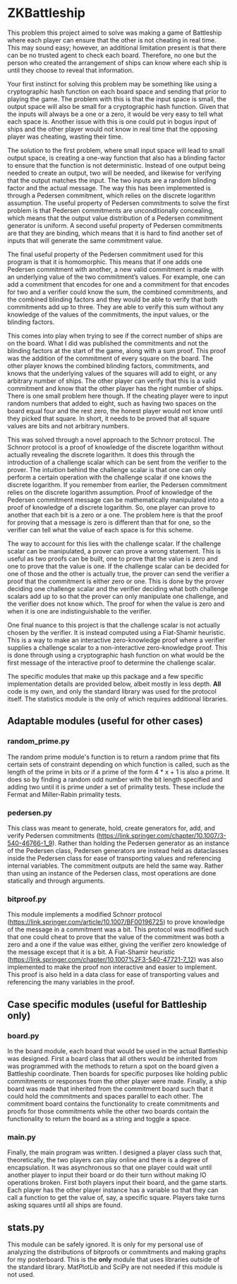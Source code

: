 # ZKBattleship

This problem this project aimed to solve was making a game of Battleship where each player can ensure that the other is not cheating in real time. This may sound easy; however, an additional limitation present is that there can be no trusted agent to check each board. Therefore, no one but the person who created the arrangement of ships can know where each ship is until they choose to reveal that information.

Your first instinct for solving this problem may be something like using a cryptographic hash function on each board space and sending that prior to playing the game. The problem with this is that the input space is small, the output space will also be small for a cryptographic hash function. Given that the inputs will always be a one or a zero, it would be very easy to tell what each space is. Another issue with this is one could put in bogus input of ships and the other player would not know in real time that the opposing player was cheating, wasting their time.

The solution to the first problem, where small input space will lead to small output space, is creating a one-way function that also has a blinding factor to ensure that the function is not deterministic. Instead of one output being needed to create an output, two will be needed, and likewise for verifying that the output matches the input. The two inputs are a random blinding factor and the actual message. The way this has been implemented is through a Pedersen commitment, which relies on the discrete logarithm assumption. The useful property of Pedersen commitments to solve the first problem is that Pedersen commitments are unconditionally concealing, which means that the output value distribution of a Pedersen commitment generator is uniform. A second useful property of Pedersen commitments are that they are binding, which means that it is hard to find another set of inputs that will generate the same commitment value.

The final useful property of the Pedersen commitment used for this program is that it is homomorphic. This means that if one adds one Pedersen commitment with another, a new valid commitment is made with an underlying value of the two commitment’s values. For example, one can add a commitment that encodes for one and a commitment for that encodes for two and a verifier could know the sum, the combined commitments, and the combined blinding factors and they would be able to verify that both commitments add up to three. They are able to verify this sum without any knowledge of the values of the commitments, the input values, or the blinding factors.

This comes into play when trying to see if the correct number of ships are on the board. What I did was published the commitments and not the blinding factors at the start of the game, along with a sum proof. This proof was the addition of the commitment of every square on the board. The other player knows the combined blinding factors, commitments, and knows that the underlying values of the squares will add to eight, or any arbitrary number of ships. The other player can verify that this is a valid commitment and know that the other player has the right number of ships. There is one small problem here though. If the cheating player were to input random numbers that added to eight, such as having two spaces on the board equal four and the rest zero, the honest player would not know until they picked that square. In short, it needs to be proved that all square values are bits and not arbitrary numbers.

This was solved through a novel approach to the Schnorr protocol. The Schnorr protocol is a proof of knowledge of the discrete logarithm without actually revealing the discrete logarithm. It does this through the introduction of a challenge scalar which can be sent from the verifier to the prover. The intuition behind the challenge scalar is that one can only perform a certain operation with the challenge scalar if one knows the discrete logarithm. If you remember from earlier, the Pedersen commitment relies on the discrete logarithm assumption. Proof of knowledge of the Pedersen commitment message can be mathematically manipulated into a proof of knowledge of a discrete logarithm. So, one player can prove to another that each bit is a zero or a one. The problem here is that the proof for proving that a message is zero is different than that for one, so the verifier can tell what the value of each space is for this scheme.

The way to account for this lies with the challenge scalar. If the challenge scalar can be manipulated, a prover can prove a wrong statement. This is useful as two proofs can be built, one to prove that the value is zero and one to prove that the value is one. If the challenge scalar can be decided for one of those and the other is actually true, the prover can send the verifier a proof that the commitment is either zero or one. This is done by the prover deciding one challenge scalar and the verifier deciding what both challenge scalars add up to so that the prover can only manipulate one challenge, and the verifier does not know which. The proof for when the value is zero and when it is one are indistinguishable to the verifier.

One final nuance to this project is that the challenge scalar is not actually chosen by the verifier. It is instead computed using a Fiat-Shamir heuristic. This is a way to make an interactive zero-knowledge proof where a verifier supplies a challenge scalar to a non-interactive zero-knowledge proof. This is done through using a cryptographic hash function on what would be the first message of the interactive proof to determine the challenge scalar.

The specific modules that make up this package and a few specific implementation details are provided below, albeit mostly in less depth. **All** code is my own, and only the standard library was used for the protocol itself. The statistics module is the only of which requires additional libraries.

## Adaptable modules (useful for other cases)

### random_prime.py
The random prime module's function is to return a random prime that fits certain sets of constraint depending on which function is called, such as the length of the prime in bits or if a prime of the form 4 * x + 1 is also a prime. It does so by finding a random odd number with the bit length specified and adding two until it is prime under a set of primality tests. These include the Fermat and Miller-Rabin primality tests.

### pedersen.py
This class was meant to generate, hold, create generators for, add, and verify Pedersen commitments (https://link.springer.com/chapter/10.1007/3-540-46766-1_9). Rather than holding the Pedersen generator as an instance of the Pedersen class, Pedersen generators are instead held as dataclasses inside the Pedersen class for ease of transporting values and referencing internal variables. The commitment outputs are held the same way. Rather than using an instance of the Pedersen class, most operations are done statically and through arguments.

### bitproof.py
This module implements a modified Schnorr protocol (https://link.springer.com/article/10.1007/BF00196725) to prove knowledge of the message in a commitment was a bit. This protocol was modified such that one could cheat to prove that the value of the commitment was both a zero and a one if the value was either, giving the verifier zero knowledge of the message except that it is a bit. A Fiat-Shamir heuristic (https://link.springer.com/chapter/10.1007%2F3-540-47721-7_12) was also implemented to make the proof non interactive and easier to implement. This proof is also held in a data class for ease of transporting values and referencing the many variables in the proof.

## Case specific modules (useful for Battleship only)

### board.py
In the board module, each board that would be used in the actual Battleship was designed. First a board class that all others would be inherited from was programmed with the methods to return a spot on the board given a Battleship coordinate. Then boards for specific purposes like holding public commitments or responses from the other player were made. Finally, a ship board was made that inherited from the commitment board such that it could hold the commitments and spaces parallel to each other. The commitment board contains the functionality to create commitments and proofs for those commitments while the other two boards contain the functionality to return the board as a string and toggle a space.

### __main__.py
Finally, the main program was written. I designed a player class such that, theoretically, the two players can play online and there is a degree of encapsulation. It was asynchronous so that one player could wait until another player to input their board or do their turn without making IO operations broken. First both players input their board, and the game starts. Each player has the other player instance has a variable so that they can call a function to get the value of, say, a specific square. Players take turns asking squares until all ships are found.

## stats.py
This module can be safely ignored. It is only for my personal use of analyzing the distributions of bitproofs or commitments and making graphs for my posterboard. This is the **only** module that uses libraries outside of the standard library. MatPlotLib and SciPy are not needed if this module is not used.
